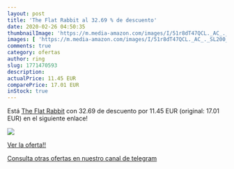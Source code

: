 ```yaml
---
layout: post
title: 'The Flat Rabbit al 32.69 % de descuento'
date: 2020-02-26 04:50:35
thumbnailImage: 'https://m.media-amazon.com/images/I/51r8dT47QCL._AC_._SL200_.jpg'
images: [ 'https://m.media-amazon.com/images/I/51r8dT47QCL._AC_._SL200_.jpg' ]
comments: true
category: ofertas
author: ring
slug: 1771470593
description:
actualPrice: 11.45 EUR
comparePrice: 17.01 EUR
inStock: true
---
```


Está [The Flat Rabbit](https://www.amazon.com/dp/1771470593/?tag=redken08-20) con 32.69 de descuento por 11.45 EUR (original: 17.01 EUR) en el siguiente enlace!

[![](https://m.media-amazon.com/images/I/51r8dT47QCL._AC_._SL200_.jpg)](https://www.amazon.com/dp/1771470593/?tag=redken08-20)

[Ver la oferta!!](https://www.amazon.com/dp/1771470593/?tag=redken08-20)

[Consulta otras ofertas en nuestro canal de telegram](https://t.me/s/ofertas25)
